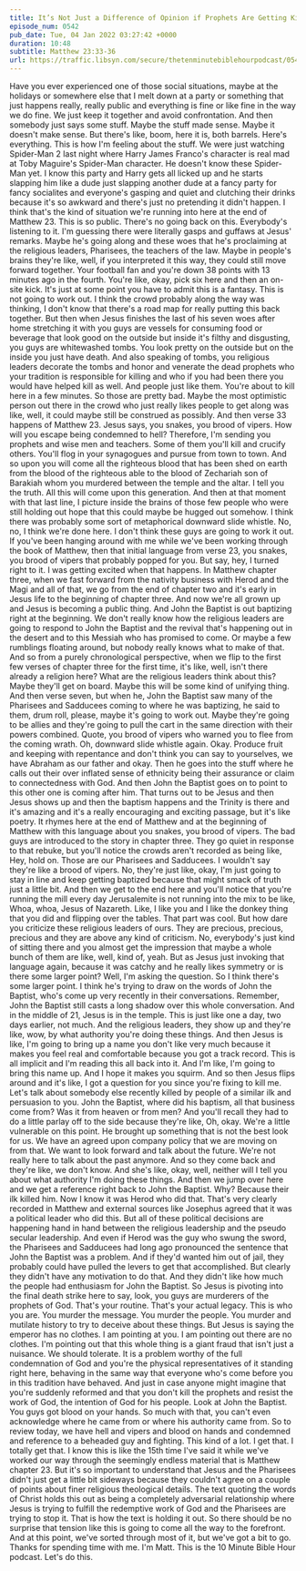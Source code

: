 ```yaml
---
title: It’s Not Just a Difference of Opinion if Prophets Are Getting Killed
episode_num: 0542
pub_date: Tue, 04 Jan 2022 03:27:42 +0000
duration: 10:48
subtitle: Matthew 23:33-36
url: https://traffic.libsyn.com/secure/thetenminutebiblehourpodcast/0542_-_Its_Not_Just_a_Difference_of_Opinion_If_Prophets_Are_Getting_Killed.mp3
---
```


 Have you ever experienced one of those social situations, maybe at the holidays or somewhere else that I melt down at a party or something that just happens really, really public and everything is fine or like fine in the way we do fine. We just keep it together and avoid confrontation. And then somebody just says some stuff. Maybe the stuff made sense. Maybe it doesn't make sense. But there's like, boom, here it is, both barrels. Here's everything. This is how I'm feeling about the stuff. We were just watching Spider-Man 2 last night where Harry James Franco's character is real mad at Toby Maguire's Spider-Man character. He doesn't know these Spider-Man yet. I know this party and Harry gets all licked up and he starts slapping him like a dude just slapping another dude at a fancy party for fancy socialites and everyone's gasping and quiet and clutching their drinks because it's so awkward and there's just no pretending it didn't happen. I think that's the kind of situation we're running into here at the end of Matthew 23. This is so public. There's no going back on this. Everybody's listening to it. I'm guessing there were literally gasps and guffaws at Jesus' remarks. Maybe he's going along and these woes that he's proclaiming at the religious leaders, Pharisees, the teachers of the law. Maybe in people's brains they're like, well, if you interpreted it this way, they could still move forward together. Your football fan and you're down 38 points with 13 minutes ago in the fourth. You're like, okay, pick six here and then an on-site kick. It's just at some point you have to admit this is a fantasy. This is not going to work out. I think the crowd probably along the way was thinking, I don't know that there's a road map for really putting this back together. But then when Jesus finishes the last of his seven woes after home stretching it with you guys are vessels for consuming food or beverage that look good on the outside but inside it's filthy and disgusting, you guys are whitewashed tombs. You look pretty on the outside but on the inside you just have death. And also speaking of tombs, you religious leaders decorate the tombs and honor and venerate the dead prophets who your tradition is responsible for killing and who if you had been there you would have helped kill as well. And people just like them. You're about to kill here in a few minutes. So those are pretty bad. Maybe the most optimistic person out there in the crowd who just really likes people to get along was like, well, it could maybe still be construed as possibly. And then verse 33 happens of Matthew 23. Jesus says, you snakes, you brood of vipers. How will you escape being condemned to hell? Therefore, I'm sending you prophets and wise men and teachers. Some of them you'll kill and crucify others. You'll flog in your synagogues and pursue from town to town. And so upon you will come all the righteous blood that has been shed on earth from the blood of the righteous able to the blood of Zechariah son of Barakiah whom you murdered between the temple and the altar. I tell you the truth. All this will come upon this generation. And then at that moment with that last line, I picture inside the brains of those few people who were still holding out hope that this could maybe be hugged out somehow. I think there was probably some sort of metaphorical downward slide whistle. No, no, I think we're done here. I don't think these guys are going to work it out. If you've been hanging around with me while we've been working through the book of Matthew, then that initial language from verse 23, you snakes, you brood of vipers that probably popped for you. But say, hey, I turned right to it. I was getting excited when that happens. In Matthew chapter three, when we fast forward from the nativity business with Herod and the Magi and all of that, we go from the end of chapter two and it's early in Jesus life to the beginning of chapter three. And now we're all grown up and Jesus is becoming a public thing. And John the Baptist is out baptizing right at the beginning. We don't really know how the religious leaders are going to respond to John the Baptist and the revival that's happening out in the desert and to this Messiah who has promised to come. Or maybe a few rumblings floating around, but nobody really knows what to make of that. And so from a purely chronological perspective, when we flip to the first few verses of chapter three for the first time, it's like, well, isn't there already a religion here? What are the religious leaders think about this? Maybe they'll get on board. Maybe this will be some kind of unifying thing. And then verse seven, but when he, John the Baptist saw many of the Pharisees and Sadducees coming to where he was baptizing, he said to them, drum roll, please, maybe it's going to work out. Maybe they're going to be allies and they're going to pull the cart in the same direction with their powers combined. Quote, you brood of vipers who warned you to flee from the coming wrath. Oh, downward slide whistle again. Okay. Produce fruit and keeping with repentance and don't think you can say to yourselves, we have Abraham as our father and okay. Then he goes into the stuff where he calls out their over inflated sense of ethnicity being their assurance or claim to connectedness with God. And then John the Baptist goes on to point to this other one is coming after him. That turns out to be Jesus and then Jesus shows up and then the baptism happens and the Trinity is there and it's amazing and it's a really encouraging and exciting passage, but it's like poetry. It rhymes here at the end of Matthew and at the beginning of Matthew with this language about you snakes, you brood of vipers. The bad guys are introduced to the story in chapter three. They go quiet in response to that rebuke, but you'll notice the crowds aren't recorded as being like, Hey, hold on. Those are our Pharisees and Sadducees. I wouldn't say they're like a brood of vipers. No, they're just like, okay, I'm just going to stay in line and keep getting baptized because that might smack of truth just a little bit. And then we get to the end here and you'll notice that you're running the mill every day Jerusalemite is not running into the mix to be like, Whoa, whoa, Jesus of Nazareth. Like, I like you and I like the donkey thing that you did and flipping over the tables. That part was cool. But how dare you criticize these religious leaders of ours. They are precious, precious, precious and they are above any kind of criticism. No, everybody's just kind of sitting there and you almost get the impression that maybe a whole bunch of them are like, well, kind of, yeah. But as Jesus just invoking that language again, because it was catchy and he really likes symmetry or is there some larger point? Well, I'm asking the question. So I think there's some larger point. I think he's trying to draw on the words of John the Baptist, who's come up very recently in their conversations. Remember, John the Baptist still casts a long shadow over this whole conversation. And in the middle of 21, Jesus is in the temple. This is just like one a day, two days earlier, not much. And the religious leaders, they show up and they're like, wow, by what authority you're doing these things. And then Jesus is like, I'm going to bring up a name you don't like very much because it makes you feel real and comfortable because you got a track record. This is all implicit and I'm reading this all back into it. And I'm like, I'm going to bring this name up. And I hope it makes you squirm. And so then Jesus flips around and it's like, I got a question for you since you're fixing to kill me. Let's talk about somebody else recently killed by people of a similar ilk and persuasion to you. John the Baptist, where did his baptism, all that business come from? Was it from heaven or from men? And you'll recall they had to do a little parlay off to the side because they're like, Oh, okay. We're a little vulnerable on this point. He brought up something that is not the best look for us. We have an agreed upon company policy that we are moving on from that. We want to look forward and talk about the future. We're not really here to talk about the past anymore. And so they come back and they're like, we don't know. And she's like, okay, well, neither will I tell you about what authority I'm doing these things. And then we jump over here and we get a reference right back to John the Baptist. Why? Because their ilk killed him. Now I know it was Herod who did that. That's very clearly recorded in Matthew and external sources like Josephus agreed that it was a political leader who did this. But all of these political decisions are happening hand in hand between the religious leadership and the pseudo secular leadership. And even if Herod was the guy who swung the sword, the Pharisees and Sadducees had long ago pronounced the sentence that John the Baptist was a problem. And if they'd wanted him out of jail, they probably could have pulled the levers to get that accomplished. But clearly they didn't have any motivation to do that. And they didn't like how much the people had enthusiasm for John the Baptist. So Jesus is pivoting into the final death strike here to say, look, you guys are murderers of the prophets of God. That's your routine. That's your actual legacy. This is who you are. You murder the message. You murder the people. You murder and mutilate history to try to deceive about these things. But Jesus is saying the emperor has no clothes. I am pointing at you. I am pointing out there are no clothes. I'm pointing out that this whole thing is a giant fraud that isn't just a nuisance. We should tolerate. It is a problem worthy of the full condemnation of God and you're the physical representatives of it standing right here, behaving in the same way that everyone who's come before you in this tradition have behaved. And just in case anyone might imagine that you're suddenly reformed and that you don't kill the prophets and resist the work of God, the intention of God for his people. Look at John the Baptist. You guys got blood on your hands. So much with that, you can't even acknowledge where he came from or where his authority came from. So to review today, we have hell and vipers and blood on hands and condemned and reference to a beheaded guy and fighting. This kind of a lot. I get that. I totally get that. I know this is like the 15th time I've said it while we've worked our way through the seemingly endless material that is Matthew chapter 23. But it's so important to understand that Jesus and the Pharisees didn't just get a little bit sideways because they couldn't agree on a couple of points about finer religious theological details. The text quoting the words of Christ holds this out as being a completely adversarial relationship where Jesus is trying to fulfill the redemptive work of God and the Pharisees are trying to stop it. That is how the text is holding it out. So there should be no surprise that tension like this is going to come all the way to the forefront. And at this point, we've sorted through most of it, but we've got a bit to go. Thanks for spending time with me. I'm Matt. This is the 10 Minute Bible Hour podcast. Let's do this.